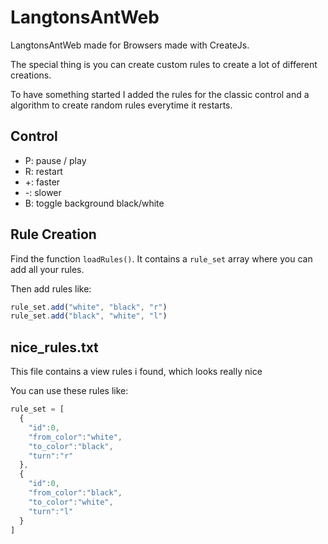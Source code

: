 # LangtonsAntWeb
LangtonsAntWeb made for Browsers made with CreateJs.

The special thing is you can create custom rules to create a lot of different creations.

To have something started I added the rules for the classic control and a algorithm to create random rules everytime it restarts.

## Control
* P: pause / play
* R: restart
* +: faster
* -: slower
* B: toggle background black/white

## Rule Creation
Find the function ```loadRules()```. It contains a ```rule_set``` array where you can add all your rules.

Then add rules like:

```JavaScript
rule_set.add("white", "black", "r")
rule_set.add("black", "white", "l")
```

## nice_rules.txt
This file contains a view rules i found, which looks really nice

You can use these rules like:
```JavaScript
rule_set = [
  {
    "id":0,
    "from_color":"white",
    "to_color":"black",
    "turn":"r"
  },
  {
    "id":0,
    "from_color":"black",
    "to_color":"white",
    "turn":"l"
  }
]
```

